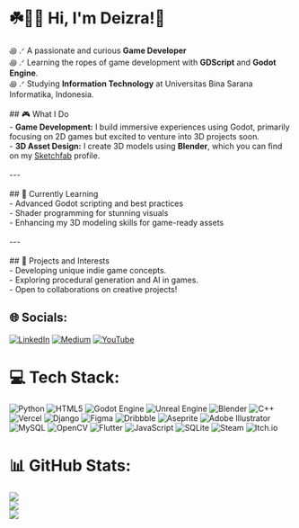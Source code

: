 
# ☘️🐑💤 Hi, I'm Deizra!👋
꩜ .ᐟ A passionate and curious **Game Developer**<br>꩜ .ᐟ Learning the ropes of game development with **GDScript** and **Godot Engine**.<br>꩜ .ᐟ Studying **Information Technology** at Universitas Bina Sarana Informatika, Indonesia.<br><br>## 🎮 What I Do<br>- **Game Development:** I build immersive experiences using Godot, primarily focusing on 2D games but excited to venture into 3D projects soon.<br>- **3D Asset Design:** I create 3D models using **Blender**, which you can find on my [Sketchfab](https://sketchfab.com/theyzra) profile.<br><br>---<br><br>## 🌱 Currently Learning<br>- Advanced Godot scripting and best practices<br>- Shader programming for stunning visuals<br>- Enhancing my 3D modeling skills for game-ready assets<br><br>---<br><br>## 📂 Projects and Interests<br>- Developing unique indie game concepts.<br>- Exploring procedural generation and AI in games.<br>- Open to collaborations on creative projects!


## 🌐 Socials:
[![LinkedIn](https://img.shields.io/badge/LinkedIn-%230077B5.svg?logo=linkedin&logoColor=white)](https://linkedin.com/in/https://www.linkedin.com/in/deizra-kalika-putri-shayne-b5a229224/) [![Medium](https://img.shields.io/badge/Medium-12100E?logo=medium&logoColor=white)](https://medium.com/@@shaynedeizra) [![YouTube](https://img.shields.io/badge/YouTube-%23FF0000.svg?logo=YouTube&logoColor=white)](https://youtube.com/@@deizra) 

# 💻 Tech Stack:
![Python](https://img.shields.io/badge/python-3670A0?style=for-the-badge&logo=python&logoColor=ffdd54) ![HTML5](https://img.shields.io/badge/html5-%23E34F26.svg?style=for-the-badge&logo=html5&logoColor=white) ![Godot Engine](https://img.shields.io/badge/GODOT-%23FFFFFF.svg?style=for-the-badge&logo=godot-engine) ![Unreal Engine](https://img.shields.io/badge/unrealengine-%23313131.svg?style=for-the-badge&logo=unrealengine&logoColor=white) ![Blender](https://img.shields.io/badge/blender-%23F5792A.svg?style=for-the-badge&logo=blender&logoColor=white) ![C++](https://img.shields.io/badge/c++-%2300599C.svg?style=for-the-badge&logo=c%2B%2B&logoColor=white) ![Vercel](https://img.shields.io/badge/vercel-%23000000.svg?style=for-the-badge&logo=vercel&logoColor=white) ![Django](https://img.shields.io/badge/django-%23092E20.svg?style=for-the-badge&logo=django&logoColor=white) ![Figma](https://img.shields.io/badge/figma-%23F24E1E.svg?style=for-the-badge&logo=figma&logoColor=white) ![Dribbble](https://img.shields.io/badge/Dribbble-EA4C89?style=for-the-badge&logo=dribbble&logoColor=white) ![Aseprite](https://img.shields.io/badge/Aseprite-FFFFFF?style=for-the-badge&logo=Aseprite&logoColor=#7D929E) ![Adobe Illustrator](https://img.shields.io/badge/adobe%20illustrator-%23FF9A00.svg?style=for-the-badge&logo=adobe%20illustrator&logoColor=white) ![MySQL](https://img.shields.io/badge/mysql-4479A1.svg?style=for-the-badge&logo=mysql&logoColor=white) ![OpenCV](https://img.shields.io/badge/opencv-%23white.svg?style=for-the-badge&logo=opencv&logoColor=white) ![Flutter](https://img.shields.io/badge/Flutter-%2302569B.svg?style=for-the-badge&logo=Flutter&logoColor=white) ![JavaScript](https://img.shields.io/badge/javascript-%23323330.svg?style=for-the-badge&logo=javascript&logoColor=%23F7DF1E) ![SQLite](https://img.shields.io/badge/sqlite-%2307405e.svg?style=for-the-badge&logo=sqlite&logoColor=white) ![Steam](https://img.shields.io/badge/steam-%23000000.svg?style=for-the-badge&logo=steam&logoColor=white) ![Itch.io](https://img.shields.io/badge/Itch-%23FF0B34.svg?style=for-the-badge&logo=Itch.io&logoColor=white)
# 📊 GitHub Stats:
![](https://github-readme-stats.vercel.app/api?username=codeizra&theme=merko&hide_border=true&include_all_commits=false&count_private=true)<br/>
![](https://github-readme-streak-stats.herokuapp.com/?user=codeizra&theme=merko&hide_border=true)<br/>
![](https://github-readme-stats.vercel.app/api/top-langs/?username=codeizra&theme=merko&hide_border=true&include_all_commits=false&count_private=true&layout=compact)

<!-- Proudly created with GPRM ( https://gprm.itsvg.in ) -->
